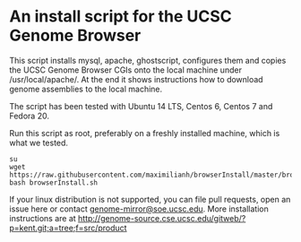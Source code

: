 # An install script for the UCSC Genome Browser

This script installs mysql, apache, ghostscript, configures them and copies the UCSC Genome
Browser CGIs onto the local machine under /usr/local/apache/. At the end it shows instructions
how to download genome assemblies to the local machine. 

The script has been tested with Ubuntu 14 LTS, Centos 6, Centos 7 and Fedora 20.

Run this script as root, preferably on a freshly installed machine, which is what we tested.

    su
    wget https://raw.githubusercontent.com/maximilianh/browserInstall/master/browserInstall.sh
    bash browserInstall.sh

If your linux distribution is not supported, you can file pull requests, open an issue here
or contact genome-mirror@soe.ucsc.edu. 
More installation instructions are at http://genome-source.cse.ucsc.edu/gitweb/?p=kent.git;a=tree;f=src/product
